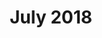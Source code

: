 ---
title: July 2018
showTitle: true
image: /assets/img/drawing/EuropePainting.jpg
materials: Acrylic paint
isDrawing: true
description:
---